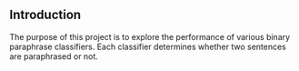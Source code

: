 Introduction
------------

The purpose of this project is to explore the performance of various binary paraphrase classifiers. Each classifier determines whether two sentences are paraphrased or not.


